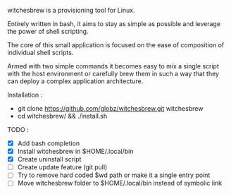 witchesbrew is a provisioning tool for Linux.

Entirely written in bash, it aims to stay as simple as possible
and leverage the power of shell scripting. 

The core of this small application is focused on the ease of composition of individual
shell scripts.

Armed with two simple commands it becomes easy to mix a single script with the
host environment or carefully brew them in such a way that they can deploy a complex
application architecture.

Installation :
- git clone https://github.com/globz/witchesbrew.git witchesbrew
- cd witchesbrew/ && ./install.sh

TODO :

+ [x] Add bash completion
+ [X] Install witchesbrew in $HOME/.local/bin
+ [x] Create uninstall script
+ [ ] Create update feature (git pull)
+ [ ] Try to remove hard coded $wd path or make it a single entry point
+ [ ] Move witchesbrew folder to $HOME/.local/bin instead of symbolic link
